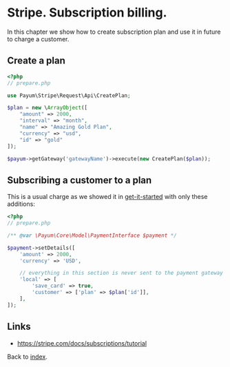 # Stripe. Subscription billing.

In this chapter we show how to create subscription plan and use it in future to charge a customer.

## Create a plan

```php
<?php
// prepare.php

use Payum\Stripe\Request\Api\CreatePlan;

$plan = new \ArrayObject([
    "amount" => 2000,
    "interval" => "month",
    "name" => "Amazing Gold Plan",
    "currency" => "usd",
    "id" => "gold"
]);

$payum->getGateway('gatewayName')->execute(new CreatePlan($plan));
```

## Subscribing a customer to a plan

This is a usual charge as we showed it in [get-it-started](get-it-started.md) with only these additions:

```php
<?php
// prepare.php

/** @var \Payum\Core\Model\PaymentInterface $payment */

$payment->setDetails([
    'amount' => 2000,
    'currency' => 'USD',

    // everything in this section is never sent to the payment gateway
    'local' => [
        'save_card' => true,
        'customer' => ['plan' => $plan['id']],
    ],
]);
```

## Links

* https://stripe.com/docs/subscriptions/tutorial

Back to [index](../index.md).

